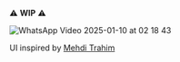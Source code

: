⚠️ **WIP** ⚠️


![WhatsApp Video 2025-01-10 at 02 18 43](https://github.com/user-attachments/assets/6b4c87b7-811e-4534-abe4-8a987d1ec9f0)


UI inspired by [Mehdi Trahim](https://dribbble.com/shots/6537538-Anime-App-UI?utm_source=Clipboard_Shot&utm_campaign=mehdi7&utm_content=Anime%20App%20UI&utm_medium=Social_Share)
